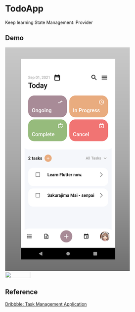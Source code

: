 # TodoApp
Keep learning State Management: Provider  
## Demo  
![alt text](https://github.com/Hoanglam1134/TodoApp/blob/60817a6c925771b4796e04d303ffe4eb6ab69c9f/preview/demo.png?raw=true)
<img src="https://github.com/Hoanglam1134/ClockMobileApp/blob/5dee2db6e256572132a1ecdaeb262b7674abb713/Android-Emulator-Pixel_4_5554-2021-08-22-13-03-51.gif" width="40%" height="40%"/> 
## Reference  
[Dribbble: Task Management Application](https://dribbble.com/shots/14989612-Task-Management-Application/attachments/6710059?mode=media)
